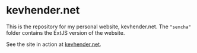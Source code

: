 # kevhender.net

This is the repository for my personal website, kevhender.net. The `"sencha"` folder contains the 
ExtJS version of the website.

See the site in action at [kevhender.net](http://www.kevhender.net).